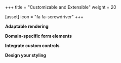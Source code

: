 +++
title = "Customizable and Extensible"
weight = 20

[asset]
  icon = "fa fa-screwdriver"
+++

<b><p>Adaptable rendering</p>
<p>Domain-specific form elements</p>
<p>Integrate custom controls</p>
<p>Design your styling</p></b>
